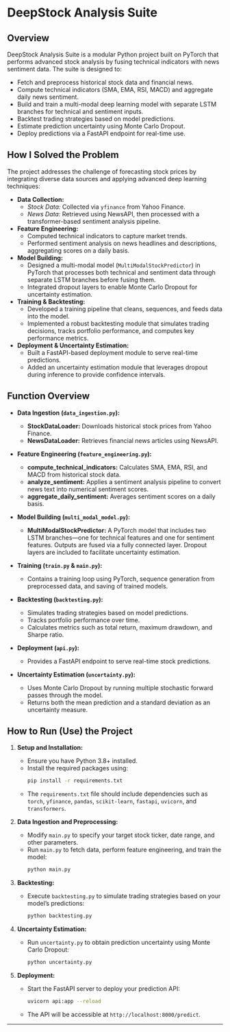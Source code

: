 # DeepStock Analysis Suite

## Overview
DeepStock Analysis Suite is a modular Python project built on PyTorch that performs advanced stock analysis by fusing technical indicators with news sentiment data. The suite is designed to:
- Fetch and preprocess historical stock data and financial news.
- Compute technical indicators (SMA, EMA, RSI, MACD) and aggregate daily news sentiment.
- Build and train a multi-modal deep learning model with separate LSTM branches for technical and sentiment inputs.
- Backtest trading strategies based on model predictions.
- Estimate prediction uncertainty using Monte Carlo Dropout.
- Deploy predictions via a FastAPI endpoint for real-time use.

## How I Solved the Problem
The project addresses the challenge of forecasting stock prices by integrating diverse data sources and applying advanced deep learning techniques:
- **Data Collection:**  
  - *Stock Data:* Collected via `yfinance` from Yahoo Finance.
  - *News Data:* Retrieved using NewsAPI, then processed with a transformer-based sentiment analysis pipeline.
- **Feature Engineering:**  
  - Computed technical indicators to capture market trends.
  - Performed sentiment analysis on news headlines and descriptions, aggregating scores on a daily basis.
- **Model Building:**  
  - Designed a multi-modal model (`MultiModalStockPredictor`) in PyTorch that processes both technical and sentiment data through separate LSTM branches before fusing them.
  - Integrated dropout layers to enable Monte Carlo Dropout for uncertainty estimation.
- **Training & Backtesting:**  
  - Developed a training pipeline that cleans, sequences, and feeds data into the model.
  - Implemented a robust backtesting module that simulates trading decisions, tracks portfolio performance, and computes key performance metrics.
- **Deployment & Uncertainty Estimation:**  
  - Built a FastAPI-based deployment module to serve real-time predictions.
  - Added an uncertainty estimation module that leverages dropout during inference to provide confidence intervals.

## Function Overview
- **Data Ingestion (`data_ingestion.py`):**
  - **StockDataLoader:** Downloads historical stock prices from Yahoo Finance.
  - **NewsDataLoader:** Retrieves financial news articles using NewsAPI.
  
- **Feature Engineering (`feature_engineering.py`):**
  - **compute_technical_indicators:** Calculates SMA, EMA, RSI, and MACD from historical stock data.
  - **analyze_sentiment:** Applies a sentiment analysis pipeline to convert news text into numerical sentiment scores.
  - **aggregate_daily_sentiment:** Averages sentiment scores on a daily basis.
  
- **Model Building (`multi_modal_model.py`):**
  - **MultiModalStockPredictor:** A PyTorch model that includes two LSTM branches—one for technical features and one for sentiment features. Outputs are fused via a fully connected layer. Dropout layers are included to facilitate uncertainty estimation.
  
- **Training (`train.py` & `main.py`):**
  - Contains a training loop using PyTorch, sequence generation from preprocessed data, and saving of trained models.
  
- **Backtesting (`backtesting.py`):**
  - Simulates trading strategies based on model predictions.
  - Tracks portfolio performance over time.
  - Calculates metrics such as total return, maximum drawdown, and Sharpe ratio.
  
- **Deployment (`api.py`):**
  - Provides a FastAPI endpoint to serve real-time stock predictions.
  
- **Uncertainty Estimation (`uncertainty.py`):**
  - Uses Monte Carlo Dropout by running multiple stochastic forward passes through the model.
  - Returns both the mean prediction and a standard deviation as an uncertainty measure.

## How to Run (Use) the Project
1. **Setup and Installation:**
   - Ensure you have Python 3.8+ installed.
   - Install the required packages using:
     ```bash
     pip install -r requirements.txt
     ```
   - The `requirements.txt` file should include dependencies such as `torch`, `yfinance`, `pandas`, `scikit-learn`, `fastapi`, `uvicorn`, and `transformers`.

2. **Data Ingestion and Preprocessing:**
   - Modify `main.py` to specify your target stock ticker, date range, and other parameters.
   - Run `main.py` to fetch data, perform feature engineering, and train the model:
     ```bash
     python main.py
     ```

3. **Backtesting:**
   - Execute `backtesting.py` to simulate trading strategies based on your model’s predictions:
     ```bash
     python backtesting.py
     ```

4. **Uncertainty Estimation:**
   - Run `uncertainty.py` to obtain prediction uncertainty using Monte Carlo Dropout:
     ```bash
     python uncertainty.py
     ```

5. **Deployment:**
   - Start the FastAPI server to deploy your prediction API:
     ```bash
     uvicorn api:app --reload
     ```
   - The API will be accessible at `http://localhost:8000/predict`.

---

